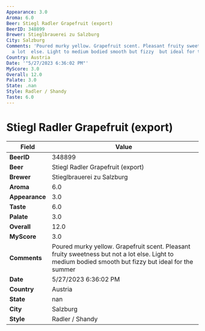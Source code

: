 ```yaml
---
Appearance: 3.0
Aroma: 6.0
Beer: Stiegl Radler Grapefruit (export)
BeerID: 348899
Brewer: Stieglbrauerei zu Salzburg
City: Salzburg
Comments: 'Poured murky yellow. Grapefruit scent. Pleasant fruity sweetness but not
  a lot  else. Light to medium bodied smooth but fizzy  but ideal for the summer '
Country: Austria
Date: '"5/27/2023 6:36:02 PM"'
MyScore: 3.0
Overall: 12.0
Palate: 3.0
State: .nan
Style: Radler / Shandy
Taste: 6.0
---
```


# Stiegl Radler Grapefruit (export)

| Field         | Value |
|---------------|-------|
| **BeerID** | 348899 |
| **Beer** | Stiegl Radler Grapefruit (export) |
| **Brewer** | Stieglbrauerei zu Salzburg |
| **Aroma** | 6.0 |
| **Appearance** | 3.0 |
| **Taste** | 6.0 |
| **Palate** | 3.0 |
| **Overall** | 12.0 |
| **MyScore** | 3.0 |
| **Comments** | Poured murky yellow. Grapefruit scent. Pleasant fruity sweetness but not a lot  else. Light to medium bodied smooth but fizzy  but ideal for the summer  |
| **Date** | 5/27/2023 6:36:02 PM |
| **Country** | Austria |
| **State** | nan |
| **City** | Salzburg |
| **Style** | Radler / Shandy |

